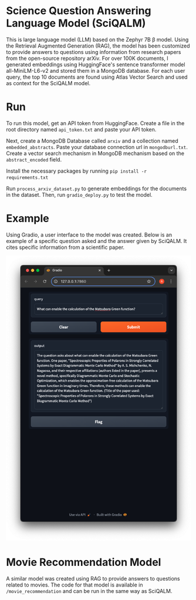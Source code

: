 # Science Question Answering Language Model (SciQALM)
This is large language model (LLM) based on the Zephyr 7B β model. Using the Retrieval Augmented Generation (RAG), the model has been customized to provide answers to questions using information from research papers from the open-source repository arXiv. For over 100K documents, I generated embeddings using HuggingFace's sentence transformer model all-MiniLM-L6-v2 and stored them in a MongoDB database. For each user query, the top 10 documents are found using Atlas Vector Search and used as context for the SciQALM model.

# Run
To run this model, get an API token from HuggingFace. Create a file in the root directory named `api_token.txt` and paste your API token.

Next, create a MongoDB Database called `arxiv` and a collection named `embedded_abstracts`. Paste your database connection url in `mongodburl.txt`. Create a vector search mechanism in MongoDB mechanism based on the `abstract_encoded` field.

Install the necessary packages by running `pip install -r requirements.txt`

Run `process_arxiv_dataset.py` to generate embeddings for the documents in the dataset. Then, run `gradio_deploy.py` to test the model.

# Example
Using Gradio, a user interface to the model was created. Below is an example of a specific question asked and the answer given by SciQALM. It cites specific information from a scientific paper.

![example prompt and answer](example.png)

# Movie Recommendation Model
A similar model was created using RAG to provide answers to questions related to movies. The code for that model is available in `/movie_recommendation` and can be run in the same way as SciQALM.